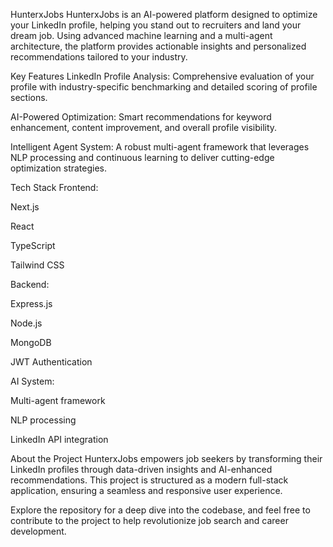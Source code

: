 HunterxJobs
HunterxJobs is an AI-powered platform designed to optimize your LinkedIn profile, helping you stand out to recruiters and land your dream job. Using advanced machine learning and a multi-agent architecture, the platform provides actionable insights and personalized recommendations tailored to your industry.

Key Features
LinkedIn Profile Analysis:
Comprehensive evaluation of your profile with industry-specific benchmarking and detailed scoring of profile sections.

AI-Powered Optimization:
Smart recommendations for keyword enhancement, content improvement, and overall profile visibility.

Intelligent Agent System:
A robust multi-agent framework that leverages NLP processing and continuous learning to deliver cutting-edge optimization strategies.

Tech Stack
Frontend:

Next.js

React

TypeScript

Tailwind CSS

Backend:

Express.js

Node.js

MongoDB

JWT Authentication

AI System:

Multi-agent framework

NLP processing

LinkedIn API integration

About the Project
HunterxJobs empowers job seekers by transforming their LinkedIn profiles through data-driven insights and AI-enhanced recommendations. This project is structured as a modern full-stack application, ensuring a seamless and responsive user experience.

Explore the repository for a deep dive into the codebase, and feel free to contribute to the project to help revolutionize job search and career development.


